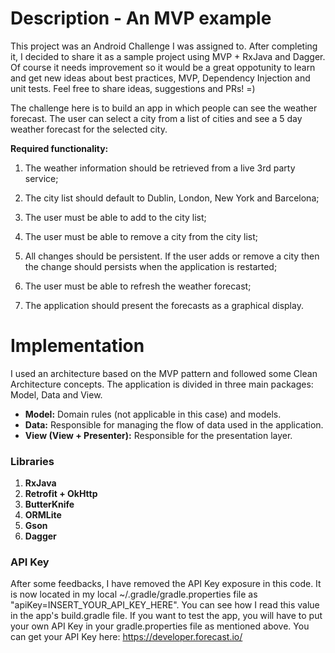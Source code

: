 # Description - An MVP example
This project was an Android Challenge I was assigned to.
After completing it, I decided to share it as a sample project using MVP + RxJava and Dagger. Of course it needs improvement so it would be a great oppotunity to learn and get new ideas about best practices, MVP, Dependency Injection and unit tests.
Feel free to share ideas, suggestions and PRs! =)

The challenge here is to build an app in which people can see the weather forecast. The user can select a city from a list of cities and see a 5 day weather forecast for the selected city.

**Required functionality:**

1. The weather information should be retrieved from a live 3rd party service;

2. The city list should default to Dublin, London, New York and Barcelona;

3. The user must be able to add to the city list;

4. The user must be able to remove a city from the city list;

5. All changes should be persistent. If the user adds or remove a city then the change should persists when the application is restarted;

6. The user must be able to refresh the weather forecast;

7. The application should present the forecasts as a graphical display.

# Implementation 

I used an architecture based on the MVP pattern and followed some Clean Architecture concepts.
The application is divided in three main packages: Model, Data and View.

- **Model:** Domain rules (not applicable in this case) and models.
- **Data:** Responsible for managing the flow of data used in the application. 
- **View (View + Presenter):** Responsible for the presentation layer.

### Libraries

1. **RxJava**
2. **Retrofit + OkHttp**
3. **ButterKnife**
4. **ORMLite**
5. **Gson**
6. **Dagger**

### API Key
After some feedbacks, I have removed the API Key exposure in this code. It is now located in my local ~/.gradle/gradle.properties file as "apiKey=INSERT_YOUR_API_KEY_HERE". You can see how I read this value in the app's build.gradle file.
If you want to test the app, you will have to put your own API Key in your gradle.properties file as mentioned above.
You can get your API Key here: https://developer.forecast.io/

